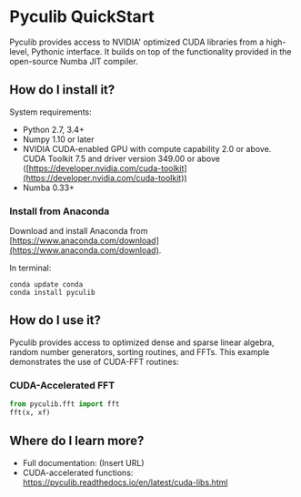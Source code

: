 # Pyculib QuickStart

Pyculib provides access to NVIDIA' optimized CUDA libraries
from a high-level, Pythonic interface. It builds on top of the functionality
provided in the open-source Numba JIT compiler.


## How do I install it?

System requirements:

* Python 2.7, 3.4+
* Numpy 1.10 or later
* NVIDIA CUDA-enabled GPU with compute
  capability 2.0 or above. CUDA Toolkit 7.5 and driver version 349.00 or above
  ([https://developer.nvidia.com/cuda-toolkit](https://developer.nvidia.com/cuda-toolkit))
* Numba 0.33+

### Install from Anaconda

Download and install Anaconda from
[https://www.anaconda.com/download](https://www.anaconda.com/download).

In terminal:

```
conda update conda
conda install pyculib
```

## How do I use it?

Pyculib provides access to optimized dense and sparse linear algebra, random
number generators, sorting routines, and FFTs. This example demonstrates the use
of CUDA-FFT routines:


### CUDA-Accelerated FFT

```python
from pyculib.fft import fft
fft(x, xf)
```

## Where do I learn more?

* Full documentation: (Insert URL)
* CUDA-accelerated functions: https://pyculib.readthedocs.io/en/latest/cuda-libs.html
